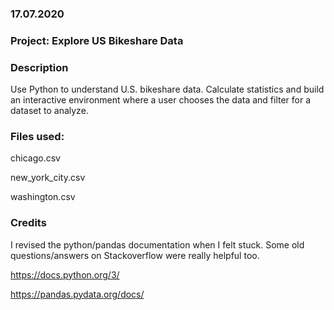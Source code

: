 ### 17.07.2020


### Project: Explore US Bikeshare Data


### Description

Use Python to understand U.S. bikeshare data. Calculate statistics and build an interactive environment where a user chooses the data and filter for a dataset to analyze.

### Files used:

chicago.csv

new_york_city.csv

washington.csv

### Credits

I revised the python/pandas documentation when I felt stuck. Some old questions/answers on Stackoverflow were really helpful too.

https://docs.python.org/3/

https://pandas.pydata.org/docs/
